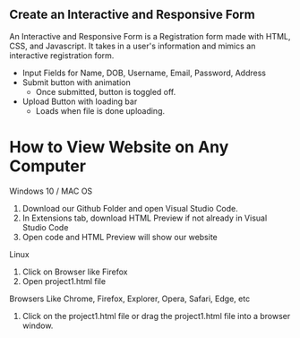 ## **Create an Interactive and Responsive Form**

An Interactive and Responsive Form is a Registration form made with HTML, CSS, and Javascript. It takes in a user's information and mimics an interactive registration form.


* Input Fields for Name, DOB, Username, Email, Password, Address
* Submit button with animation
  * Once submitted, button is toggled off.
* Upload Button with loading bar
  * Loads when file is done uploading. 

# How to View Website on Any Computer
Windows 10 / MAC OS
1. Download our Github Folder and open Visual Studio Code. 
2. In Extensions tab, download HTML Preview if not already in Visual Studio Code
3. Open code and HTML Preview will show our website

Linux
1. Click on Browser like Firefox
2. Open project1.html file

Browsers Like Chrome, Firefox, Explorer, Opera, Safari, Edge, etc
1. Click on the project1.html file or drag the project1.html file into a browser window. 
